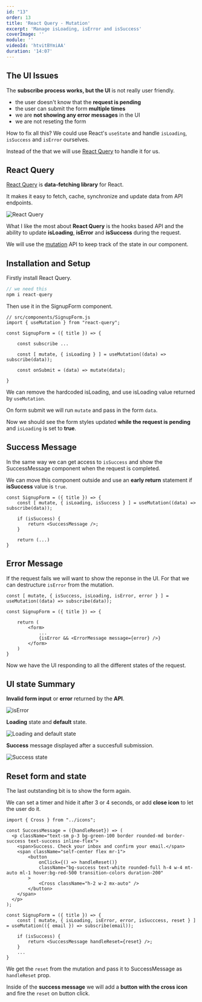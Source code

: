 ```yaml
---
id: "13"
order: 13
title: 'React Query - Mutation'
excerpt: 'Manage isLoading, isError and isSuccess'
coverImage: ''
module: ''
videoId: 'htvitBYmiAA'
duration: '14:07'
---
```


## The UI Issues

The **subscribe process works, but the UI** is not really user friendly.

- the user doesn't know that the **request is pending**
- the user can submit the form **multiple times**
- we are **not showing any error messages** in the UI
- we are not reseting the form

How to fix all this? We could use React's `useState` and handle `isLoading`, `isSuccess` and `isError` ourselves.

Instead of the that we will use [React Query](https://react-query.tanstack.com/) to handle it for us.

## React Query

[React Query](https://react-query.tanstack.com/) is **data-fetching library** for React.

It makes it easy to fetch, cache, synchronize and update data from API endpoints.

![React Query](/assets/course/react-query/img_react-query.png)

What I like the most about **React Query** is the hooks based API and the ability to update **isLoading**, **isError** and **isSuccess** during the request.

We will use the [mutation](https://react-query.tanstack.com/docs/guides/mutations) API to keep track of the state in our component.

## Installation and Setup

Firstly install React Query.

```jsx
// we need this
npm i react-query
```

Then use it in the SignupForm component.

```jsx{2,8,10}
// src/components/SignupForm.js
import { useMutation } from "react-query";

const SignupForm = ({ title }) => {

    const subscribe ...

    const [ mutate, { isLoading } ] = useMutation((data) => subscribe(data));

    const onSubmit = (data) => mutate(data);

}
```

We can remove the hardcoded isLoading, and use isLoading value returned by `useMutation`.

On form submit we will run `mutate` and pass in the form `data`.

Now we should see the form styles updated **while the request is pending** and `isLoading` is set to **true**.

## Success Message

In the same way we can get access to `isSuccess` and show the SuccessMessage component when the request is completed.

We can move this component outside and use an **early return** statement if **isSuccess** value is `true`.

```jsx{2,4-6}
const SignupForm = ({ title }) => {
    const [ mutate, { isLoading, isSuccess } ] = useMutation((data) => subscribe(data));

    if (isSuccess) {
        return <SuccessMessage />;
    }

    return (...)
}
```

## Error Message

If the request fails we will want to show the reponse in the UI. For that we can destructure `isError` from the mutation.

```jsx{1,8}
const [ mutate, { isSuccess, isLoading, isError, error } ] = useMutation((data) => subscribe(data));

const SignupForm = ({ title }) => {

    return (
        <form>
            ...
            {isError && <ErrorMessage message={error} />}
        </form>
    )
}
```

Now we have the UI responding to all the different states of the request.

## UI state Summary

**Invalid form input** or **error** returned by the **API**.

![isError](/assets/course/styling/img_isError.png)

**Loading** state and **default** state.

![Loading and default state](/assets/course/styling/img_isLoading.png)

**Success** message displayed after a succesfull submission.

![Success state](/assets/course/styling/img_success.png)

## Reset form and state

The last outstanding bit is to show the form again.

We can set a timer and hide it after 3 or 4 seconds, or add **close icon** to let the user do it.

```jsx{1,3,8,11,18,21}
import { Cross } from "../icons";

const SuccessMessage = ({handleReset}) => (
  <p className="text-sm p-3 bg-green-100 border rounded-md border-success text-success inline-flex">
    <span>Success. Check your inbox and confirm your email.</span>
    <span className="self-center flex mr-1">
        <button
            onClick={() => handleReset()}
            className="bg-success text-white rounded-full h-4 w-4 mt-auto ml-1 hover:bg-red-500 transition-colors duration-200"
        >
            <Cross className="h-2 w-2 mx-auto" />
        </button>
    </span>
  </p>
);

const SignupForm = ({ title }) => {
    const [ mutate, { isLoading, isError, error, isSucccess, reset } ] = useMutation(({ email }) => subscribe(email));

    if (isSuccess) {
        return <SuccessMessage handleReset={reset} />;
    }
    ...
}

```

We get the `reset` from the mutation and pass it to SuccessMessage as `handleReset` prop.

Inside of the **success message** we will add a **button with the cross icon** and fire the `reset` on button click.
